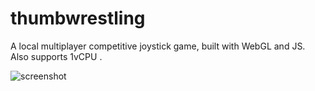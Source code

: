 # thumbwrestling

A local multiplayer competitive joystick game, built with WebGL and JS.
Also supports 1vCPU .

![screenshot](https://i.imgur.com/lXWrYHe.png)
